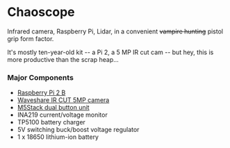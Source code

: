 # Chaoscope

Infrared camera, Raspberry Pi, Lidar, in a convenient ~~vampire hunting~~ pistol grip form factor.

It's mostly ten-year-old kit -- a Pi 2, a 5 MP IR cut cam -- but hey, this
is more productive than the scrap heap...

### Major Components

- [Raspberry Pi 2 B](https://www.raspberrypi.com/products/raspberry-pi-2-model-b/)
- [Waveshare IR CUT 5MP camera](https://www.waveshare.com/wiki/RPi_IR-CUT_Camera)
- [M5Stack dual button unit](https://docs.m5stack.com/en/unit/dual_button)
- INA219 current/voltage monitor
- TP5100 battery charger
- 5V switching buck/boost voltage regulator
- 1 x 18650 lithium-ion battery
